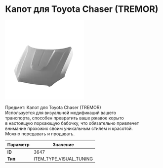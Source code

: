 # Капот для Toyota Chaser (TREMOR)

![Item Image](../img/3647.webp?raw=true)

Предмет: Капот для Toyota Chaser (TREMOR)<br>Используется для визуальной модификаций вашего<br>транспорта, способен превратить ваше ржавое корыто<br>в настоящую порхающую бабочку, что обязательно привлечет<br>внимание прохожих своим уникальным стилем и красотой.<br>Можно передавать и продавать.


| Параметр | Значение |
|----------|----------|
| **ID** | 3647 |
| **Тип** | ITEM_TYPE_VISUAL_TUNING |

